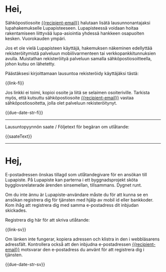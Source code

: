 # Hei,

S&auml;hk&ouml;postiosoite [{{recipient-email}}]({{recipient-email}}) halutaan lis&auml;t&auml; lausunnonantajaksi lupahakemukselle Lupapisteeseen. Lupapisteess&auml; voidaan hoitaa rakentamiseen liittyv&auml;&auml; lupa-asiointia yhdess&auml; hankkeen osapuolten kesken. Vuorokauden ymp&auml;ri.

Jos et ole viel&auml; Lupapisteen k&auml;ytt&auml;j&auml;, hakemuksen n&auml;keminen edellytt&auml;&auml; rekister&ouml;itymist&auml; palveluun mobiilivarmenteen tai verkkopankkitunnuksien avulla. Muistathan rekister&ouml;ity&auml; palveluun samalla s&auml;hk&ouml;postiosoitteella, johon kutsu on l&auml;hetetty.

P&auml;&auml;st&auml;ksesi kirjoittamaan lausuntoa rekister&ouml;idy k&auml;ytt&auml;j&auml;ksi t&auml;st&auml;:

{{link-fi}}

Jos linkki ei toimi, kopioi osoite ja liit&auml; se selaimen osoiteriville. Tarkista my&ouml;s, ett&auml; kutsuttu s&auml;hk&ouml;postiosoite [{{recipient-email}}]({{recipient-email}}) vastaa s&auml;hk&ouml;postiosoitetta, jolla olet palveluun rekister&ouml;itynyt.

{{due-date-str-fi}}

---

Lausuntopyynn&ouml;n saate / F&ouml;ljetext f&ouml;r beg&auml;ran om utl&aring;tande:

{{saateText}}

---

# Hej,


E-postadressen &ouml;nskas tillagd som utl&aring;tandegivare f&ouml;r en ans&ouml;kan till Lupapiste.  P&aring; Lupapiste kan parterna i ett byggnadsprojekt sk&ouml;ta bygglovsrelaterade &auml;renden sinsemellan, tillsammans. Dygnet runt.

Om du inte &auml;nnu &auml;r Lupapiste-anv&auml;ndare m&aring;ste du f&ouml;r att kunna se en ans&ouml;kan registrera dig f&ouml;r tj&auml;nsten med hj&auml;lp av mobil id eller bankkoder. Kom ih&aring;g att registrera dig med samma e-postadress dit inbjudan skickades.

Registrera dig h&auml;r f&ouml;r att skriva utl&aring;tande:

{{link-sv}}

Om l&auml;nken inte fungerar, kopiera adressen och klistra in den i webbl&auml;sarens adressf&auml;lt. Kontrollera ocks&aring; att den inbjudna e-postadressen [{{recipient-email}}]({{recipient-email}}) motsvarar den e-postadress du anv&auml;nt f&ouml;r att registrera dig i tj&auml;nsten.

{{due-date-str-sv}}